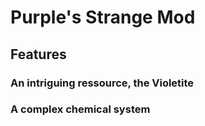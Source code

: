 # Purple's Strange Mod

## Features

### An intriguing ressource, the Violetite

### A complex chemical system
